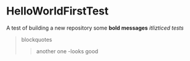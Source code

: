 # HelloWorldFirstTest
A test of building a new repository
some **bold messages**
*itlizticed tests*
> blockquotes
> > another one
> > -looks good
